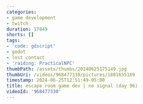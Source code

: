 ```yaml
---
categories:
- game development
- twitch
duration: 17849
shorts: []
tags:
- 'code: gdscript'
- godot
- lost contact
- 'raiding: PracticalNPC'
thumbPath: /assets/thumbs/20240625175149.jpg
thumbUri: /videos/968477330/pictures/1881655169
timestamp: 2024-06-25T12:51:49-05:00
title: escape room game dev | no signal (day 96)
videoId: '968477330'
---
```

